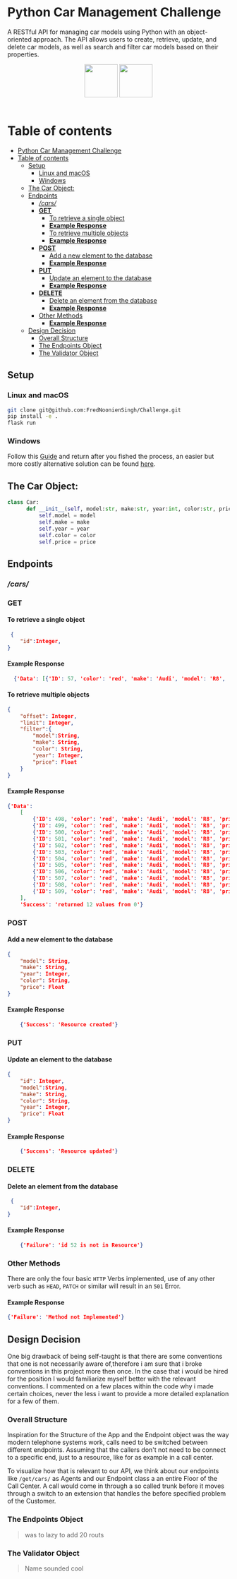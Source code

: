 # Python Car Management Challenge

A RESTful API for managing car models using Python with an object-oriented approach. The API allows users to create, retrieve, update, and delete car models, as well as search and filter car models based on their properties.

<div align="center">
<img src="https://cdn.jsdelivr.net/gh/devicons/devicon@latest/icons/flask/flask-original-wordmark.svg" width="75" heigth="75" />
<img src="https://cdn.jsdelivr.net/gh/devicons/devicon@latest/icons/sqlalchemy/sqlalchemy-original-wordmark.svg" width="75" heigth="75" />
</div>
<br>

# Table of contents
- [Python Car Management Challenge](#python-car-management-challenge)
- [Table of contents](#table-of-contents)
  - [Setup](#setup)
    - [Linux and macOS](#linux-and-macos)
    - [Windows](#windows)
  - [The Car Object:](#the-car-object)
  - [Endpoints](#endpoints)
    - [*/cars/*](#cars)
    - [__GET__](#get)
      - [To retrieve a single object](#to-retrieve-a-single-object)
      - [**Example Response**](#example-response)
      - [To retrieve multiple objects](#to-retrieve-multiple-objects)
      - [**Example Response**](#example-response-1)
    - [__POST__](#post)
      - [Add a new element to the database](#add-a-new-element-to-the-database)
      - [**Example Response**](#example-response-2)
    - [__PUT__](#put)
      - [Update an element to the database](#update-an-element-to-the-database)
      - [**Example Response**](#example-response-3)
    - [__DELETE__](#delete)
      - [Delete an element from the database](#delete-an-element-from-the-database)
      - [**Example Response**](#example-response-4)
    - [Other Methods](#other-methods)
      - [**Example Response**](#example-response-5)
  - [Design Decision](#design-decision)
    - [Overall Structure](#overall-structure)
    - [The Endpoints Object](#the-endpoints-object)
    - [The Validator Object](#the-validator-object)

## Setup

### Linux and macOS

```bash
git clone git@github.com:FredNoonienSingh/Challenge.git
pip install -e .
flask run 
```


### Windows

Follow this [Guide](https://wiki.archlinux.org/title/installation_guide) and return after you fished the process, an easier but more costly alternative solution can be found [here](https://www.apple.com/de/macbook-pro/).

## The Car Object:

```py
class Car:
      def __init__(self, model:str, make:str, year:int, color:str, price:float):
          self.model = model
          self.make = make 
          self.year = year
          self.color = color
          self.price = price 
```

## Endpoints  
### */cars/* 

### __GET__
#### To retrieve a single object

```json
 {
    "id":Integer,
}
```

#### **Example Response**
```json
  {'Data': [{'ID': 57, 'color': 'red', 'make': 'Audi', 'model': 'R8', 'price': '10000.23', 'year': '2029'}], 'Success': 'returned single row'}
```
  
#### To retrieve multiple objects
```json
{
    "offset": Integer,
    "limit": Integer, 
    "filter":{
        "model":String, 
        "make": String, 
        "color": String,
        "year": Integer, 
        "price": Float
    }
}
```
#### **Example Response**
```json
{'Data': 
    [
        {'ID': 498, 'color': 'red', 'make': 'Audi', 'model': 'R8', 'price': '10000.23', 'year': '2024'}, 
        {'ID': 499, 'color': 'red', 'make': 'Audi', 'model': 'R8', 'price': '10000.23', 'year': '2024'}, 
        {'ID': 500, 'color': 'red', 'make': 'Audi', 'model': 'R8', 'price': '10000.23', 'year': '2024'}, 
        {'ID': 501, 'color': 'red', 'make': 'Audi', 'model': 'R8', 'price': '10000.23', 'year': '2024'}, 
        {'ID': 502, 'color': 'red', 'make': 'Audi', 'model': 'R8', 'price': '10000.23', 'year': '2024'}, 
        {'ID': 503, 'color': 'red', 'make': 'Audi', 'model': 'R8', 'price': '10000.23', 'year': '2024'}, 
        {'ID': 504, 'color': 'red', 'make': 'Audi', 'model': 'R8', 'price': '10000.23', 'year': '2024'}, 
        {'ID': 505, 'color': 'red', 'make': 'Audi', 'model': 'R8', 'price': '10000.23', 'year': '2024'}, 
        {'ID': 506, 'color': 'red', 'make': 'Audi', 'model': 'R8', 'price': '10000.23', 'year': '2024'}, 
        {'ID': 507, 'color': 'red', 'make': 'Audi', 'model': 'R8', 'price': '10000.23', 'year': '2024'}, 
        {'ID': 508, 'color': 'red', 'make': 'Audi', 'model': 'R8', 'price': '10000.23', 'year': '2024'}, 
        {'ID': 509, 'color': 'red', 'make': 'Audi', 'model': 'R8', 'price': '10000.23', 'year': '2024'}
    ], 
    'Success': 'returned 12 values from 0'}
```

### __POST__
#### Add a new element to the database

```json
{
    "model": String, 
    "make": String, 
    "year": Integer,
    "color": String, 
    "price": Float
}
```

#### **Example Response**
```json
    {'Success': 'Resource created'}
```

### __PUT__
#### Update an element to the database
```json
{
    "id": Integer,
    "model":String, 
    "make": String, 
    "color": String,
    "year": Integer, 
    "price": Float
}
```

#### **Example Response**
```json
    {'Success': 'Resource updated'}
```

### __DELETE__
#### Delete an element from the database
```json
 {
    "id":Integer,
}
```

#### **Example Response**
```json
    {'Failure': 'id 52 is not in Resource'}
```

### Other Methods

There are only the four basic `HTTP` Verbs implemented, use of any other verb such as `HEAD`, `PATCH` or similar will result in an `501` Error.
#### **Example Response**
```json
{'Failure': 'Method not Implemented'}
```

## Design Decision

One big drawback of being self-taught is that there are some conventions that one is not necessarily aware of,therefore i am sure that i broke conventions in this project more then once. In the case that i would be hired for the position I would familiarize myself better with the relevant conventions.
I commented on a few places within the code why i made certain choices, never the less i want to provide a more detailed explanation for a few of them.

### Overall Structure

Inspiration for the Structure of the App and the Endpoint object was the way modern telephone systems work, calls need to be switched between different endpoints. Assuming that the callers don't not need to be connect to a specific end, just to a resource, like for as example in a call center.

To visualize how that is relevant to our API, we think about our endpoints like `/get/cars/` as Agents and our Endpoint class a an entire Floor of the Call Center. A call would come in through a so called trunk before it moves through a switch to an extension that handles the before specified problem of the Customer.



### The Endpoints Object

> was to lazy to add 20 routs 

### The Validator Object 

> Name sounded cool 
